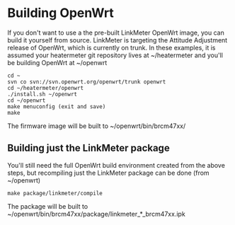 # Building OpenWrt
If you don't want to use a the pre-built LinkMeter OpenWrt image, you can build it yourself from source.  LinkMeter is targeting the Attitude Adjustment release of OpenWrt, which is currently on trunk.  In these examples, it is assumed your heatermeter git repository lives at ~/heatermeter and you'll be building OpenWrt at ~/openwrt

    cd ~
    svn co svn://svn.openwrt.org/openwrt/trunk openwrt
    cd ~/heatermeter/openwrt
    ./install.sh ~/openwrt
    cd ~/openwrt
    make menuconfig (exit and save)
    make

The firmware image will be built to ~/openwrt/bin/brcm47xx/

## Building just the LinkMeter package
You'll still need the full OpenWrt build environment created from the above steps, but recompiling just the LinkMeter package can be done (from ~/openwrt)

    make package/linkmeter/compile

The package will be built to ~/openwrt/bin/brcm47xx/package/linkmeter_*_brcm47xx.ipk
    
